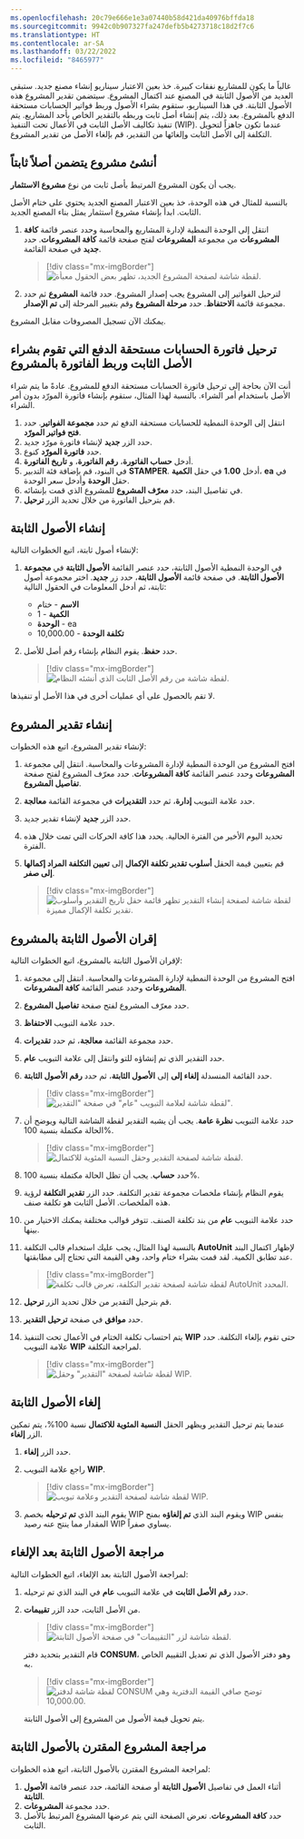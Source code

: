 ```yaml
---
ms.openlocfilehash: 20c79e666e1e3a07440b58d421da40976bffda18
ms.sourcegitcommit: 9942c0b907327fa247defb5b4273718c18d2f7c6
ms.translationtype: HT
ms.contentlocale: ar-SA
ms.lasthandoff: 03/22/2022
ms.locfileid: "8465977"
---
```

غالباً ما يكون للمشاريع نفقات كبيرة. خذ بعين الاعتبار سيناريو إنشاء مصنع جديد. ستبقى العديد من الأصول الثابتة في المصنع عند اكتمال المشروع. سيتضمن تقدير المشروع هذه الأصول الثابتة. في هذا السيناريو، ستقوم بشراء الأصول وربط فواتير الحسابات مستحقة الدفع بالمشروع. بعد ذلك، يتم إنشاء أصل ثابت وربطه بالتقدير الخاص بأحد المشاريع. يتم تنفيذ تكاليف الأصل الثابت في الأعمال تحت التنفيذ (WIP). عندما تكون جاهزاً لتحويل التكلفة إلى الأصل الثابت وإلغائها من التقدير، قم بإلغاء الأصل من تقدير المشروع.

## <a name="create-a-project-that-will-include-a-fixed-asset"></a>أنشئ مشروع يتضمن أصلاً ثابتاً
يجب أن يكون المشروع المرتبط بأصل ثابت من نوع **مشروع الاستثمار**. 

بالنسبة للمثال في هذه الوحدة، خذ بعين الاعتبار المصنع الجديد يحتوي على ختام الأصل الثابت. ابدأ بإنشاء مشروع استثمار يمثل بناء المصنع الجديد.

1. انتقل إلى الوحدة النمطية لإدارة المشاريع والمحاسبة وحدد عنصر قائمة **كافة المشروعات** من مجموعة **المشروعات** لفتح صفحة قائمة **كافة المشروعات**. حدد **جديد** في صفحة القائمة.

    > [!div class="mx-imgBorder"]
    > ![لقطة شاشة لصفحة المشروع الجديد، تظهر بعض الحقول معبأة.](../media/new-project.png)

1. لترحيل الفواتير إلى المشروع يجب إصدار المشروع. حدد قائمة **المشروع** ثم حدد مجموعة قائمة **الاحتفاظ**. حدد **مرحلة المشروع** وقم بتغيير المرحلة إلى **تم الإصدار**.

يمكنك الآن تسجيل المصروفات مقابل المشروع.
 
## <a name="post-an-accounts-payable-invoice-that-purchases-the-fixed-asset-and-links-the-invoice-to-the-project"></a>ترحيل فاتورة الحسابات مستحقة الدفع التي تقوم بشراء الأصل الثابت وربط الفاتورة بالمشروع

أنت الآن بحاجة إلى ترحيل فاتورة الحسابات مستحقة الدفع للمشروع. عادةً ما يتم شراء الأصل باستخدام أمر الشراء. بالنسبة لهذا المثال، ستقوم بإنشاء فاتورة المورّد بدون أمر الشراء.

1. انتقل إلى الوحدة النمطية للحسابات مستحقة الدفع ثم حدد **مجموعة الفواتير**. حدد **فتح فواتير المورّد**. 
2. حدد الزر **جديد** لإنشاء فاتورة مورّد جديد. 
3. حدد **فاتورة المورّد** كنوع. 
4. أدخل **حساب الفاتورة**، **رقم الفاتورة**، و **تاريخ الفاتورة**. 
5. في البنود، قم بإضافة فئة التدبير **STAMPER**. أدخل **1.00** في حقل **الكمية**، **ea** في حقل **الوحدة** وأدخل سعر الوحدة.
6. في تفاصيل البند، حدد **معرّف المشروع** للمشروع الذي قمت بإنشائه.
7. قم بترحيل الفاتورة من خلال تحديد الزر **ترحيل**.

## <a name="create-the-fixed-asset"></a>إنشاء الأصول الثابتة
لإنشاء أصول ثابتة، اتبع الخطوات التالية:

1. في الوحدة النمطية الأصول الثابتة، حدد عنصر القائمة **الأصول الثابتة** في **مجموعة الأصول الثابتة**. في صفحة قائمة **الأصول الثابتة**، حدد زر **جديد**. اختر مجموعة أصول ثابتة، ثم أدخل المعلومات في الحقول التالية:
   - **الاسم** - ختام
   - **الكمية** - 1
   - **الوحدة** - ea
   - **تكلفة الوحدة** - 10,000.00
2. حدد **حفظ**. يقوم النظام بإنشاء رقم أصل للأصل. 

    > [!div class="mx-imgBorder"]
    > ![لقطة شاشة من رقم الأصل الثابت الذي أنشئه النظام.](../media/system-generated-fixed-asset-number.png)
    
لا تقم بالحصول على أي عمليات أخرى في هذا الأصل أو تنفيذها.

## <a name="create-a-project-estimate"></a>إنشاء تقدير المشروع
لإنشاء تقدير المشروع، اتبع هذه الخطوات:

1. افتح المشروع من الوحدة النمطية لإدارة المشروعات والمحاسبة. انتقل إلى مجموعة **المشروعات** وحدد عنصر القائمة **كافة المشروعات**. حدد معرّف المشروع لفتح صفحة **تفاصيل المشروع**. 
2. حدد علامة التبويب **إدارة**، ثم حدد **التقديرات** في مجموعة القائمة **معالجة**. 
3. حدد الزر **جديد** لإنشاء تقدير جديد.
4. تحديد اليوم الأخير من الفترة الحالية. يحدد هذا كافة الحركات التي تمت خلال هذه الفترة. 
5. قم بتعيين قيمة الحقل **أسلوب تقدير تكلفة الإكمال** إلى **تعيين التكلفة المراد إكمالها إلى صفر**.
 
    > [!div class="mx-imgBorder"]
    > ![لقطة شاشة لصفحة إنشاء التقدير تظهر قائمة حقل تاريخ التقدير وأسلوب تقدير تكلفة الإكمال مميزة.](../media/create-project-estimate.png)

## <a name="associate-the-fixed-asset-with-the-project"></a>إقران الأصول الثابتة بالمشروع
لإقران الأصول الثابتة بالمشروع، اتبع الخطوات التالية:

1. افتح المشروع من الوحدة النمطية لإدارة المشروعات والمحاسبة. انتقل إلى مجموعة **المشروعات** وحدد عنصر القائمة **كافة المشروعات**. 
2. حدد معرّف المشروع لفتح صفحة **تفاصيل المشروع**. 
3. حدد علامة التبويب **الاحتفاظ**. 
4. حدد مجموعة القائمة **معالجة**، ثم حدد **تقديرات**. 
5. حدد التقدير الذي تم إنشاؤه للتو وانتقل إلى علامة التبويب **عام**. 
6. حدد القائمة المنسدلة **إلغاء إلى** إلى **الأصول الثابتة**، ثم حدد **رقم الأصول الثابتة**. 

    > [!div class="mx-imgBorder"]
    > ![لقطة شاشة لعلامة التبويب "عام" في صفحة "التقدير".](../media/estimate-general-eliminate-fixed-asset.png)

1. حدد علامة التبويب **نظرة عامة**. يجب أن يشبه التقدير لقطة الشاشة التالية ويوضح أن الحالة مكتملة بنسبة 100%. 

    > [!div class="mx-imgBorder"]
    > ![لقطة شاشة لصفحة التقدير وحقل النسبة المئوية للاكتمال.](../media/fixed-asset-calculate.png)
     
2. حدد **حساب**. يجب أن تظل الحالة مكتملة بنسبة 100%.
3. يقوم النظام بإنشاء ملخصات مجموعة تقدير التكلفة. حدد الزر **تقدير التكلفة** لرؤية هذه الملخصات. الأصل الثابت هو تكلفة صنف.
4. حدد علامة التبويب **عام** من بند تكلفة الصنف. تتوفر قوالب مختلفة يمكنك الاختيار من بينها. 
5. بالنسبة لهذا المثال، يجب عليك استخدام قالب التكلفة **AutoUnit** لإظهار اكتمال البند عند تطابق الكمية. لقد قمت بشراء ختام واحد، وهي القيمة التي تحتاج إلى مطابقتها.

    > [!div class="mx-imgBorder"]
    > ![لقطة شاشة لصفحة تقدير التكلفة، تعرض قالب تكلفة AutoUnit المحدد.](../media/cost-estimate-cost-template.png)

1. قم بترحيل التقدير من خلال تحديد الزر **ترحيل**.
2. حدد **موافق** في صفحة **ترحيل التقدير**.
3. يتم احتساب تكلفة الختام في الأعمال تحت التنفيذ **WIP** حتى تقوم بإلغاء التكلفة. حدد علامة التبويب **WIP** لمراجعة التكلفة. 

    > [!div class="mx-imgBorder"]
    > ![لقطة شاشة لصفحة "التقدير" وحقل WIP.](../media/cost-estimate-wip.png)

## <a name="eliminate-the-fixed-asset"></a>إلغاء الأصول الثابتة
عندما يتم ترحيل التقدير ويظهر الحقل **النسبة المئوية للاكتمال** نسبة 100%، يتم تمكين الزر **إلغاء**. 

1. حدد الزر **إلغاء**.
2. راجع علامة التبويب **WIP**.

    > [!div class="mx-imgBorder"]
    > ![لقطة شاشة لصفحة التقدير وعلامة تبويب WIP.](../media/cost-estimate-wip-review.png)
 
1. يقوم البند الذي **تم ترحيله** بخصم WIP ويقوم البند الذي **تم إلغاؤه** بمنح WIP بنفس المقدار مما ينتج عنه رصيد WIP يساوي صفراً.
 
## <a name="review-the-fixed-asset-after-elimination"></a>مراجعة الأصول الثابتة بعد الإلغاء
لمراجعة الأصول الثابتة بعد الإلغاء، اتبع الخطوات التالية:

1. حدد **رقم الأصل الثابت** في علامة التبويب **عام** في البند الذي تم ترحيله.
2. من الأصل الثابت، حدد الزر **تقييمات**. 

    > [!div class="mx-imgBorder"]
    > ![لقطة شاشة لزر "التقييمات" في صفحة الأصول الثابتة.](../media/fixed-assets-valuations.png)

   قام التقدير بتحديد دفتر **CONSUM**، وهو دفتر الأصول الذي تم تعديل التقييم الخاص به.

    > [!div class="mx-imgBorder"]
    > ![لقطة شاشة لدفتر CONSUM توضح صافي القيمة الدفترية وهي 10,000.00.](../media/estimate-consum-book.png)

    يتم تحويل قيمة الأصول من المشروع إلى الأصول الثابتة.

## <a name="review-the-project-associated-with-the-fixed-asset"></a>مراجعة المشروع المقترن بالأصول الثابتة
لمراجعة المشروع المقترن بالأصول الثابتة، اتبع هذه الخطوات:

1. أثناء العمل في تفاصيل **الأصول الثابتة** أو صفحة القائمة، حدد عنصر قائمة **الأصول الثابتة**.
2. حدد مجموعة **المشروعات**.
3. حدد **كافة المشروعات**. تعرض الصفحة التي يتم عرضها المشروع المرتبط بالأصل الثابت. 
